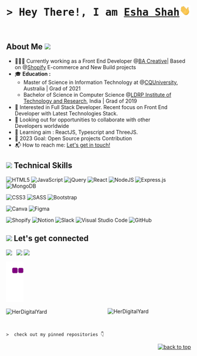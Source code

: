 <!-- Intro Start -->
<h1 align="center">
        <samp>&gt; Hey There!, I am
                <b><a target="_blank" href="https://github.com/Esha98/Esha98">Esha Shah</a></b><img src="wave.gif" width="30">
        </samp>
</h1>
<!-- Intro End -->

<br>

<!-- About Me Start  -->
<h2> About Me <img src="https://media.giphy.com/media/mGcNjsfWAjY5AEZNw6/giphy.gif" width="50">️</h2>

-  👩🏻‍💻 Currently working as a Front End Developer  @[BA Creative](https://bacreative.com.au/)| Based on @[Shopify](https://www.shopify.com.au/) E-commerce and New Build projects
-  🎓 **Education :** 
    - Master of Science in Information Technology at @[CQUniversity](https://www.cqu.edu.au/), Australia | Grad of 2021
	- Bachelor of Science in Computer Science @[LDRP Institute of Technology and Research](https://www.ldrp.ac.in/), India | Grad of 2019 
-  🧐 Interested in Full Stack Developer. Recent focus on Front End Developer with Latest Technologies Stack.
-  👯 Looking out for opportunities to collaborate with other Developers worldwide
-  🌱 Learning aim : ReactJS, Typescript and ThreeJS.
-  🎯 2023 Goal: Open Source projects Contribution
-  📬 How to reach me: [Let's get in touch!](https://www.linkedin.com/in/herdigitalyard/) 
<!-- About Me End  -->

<!-- Technical Skills Start  -->
<h2><img src="https://media.giphy.com/media/cmCEsJZHYBPels360q/giphy.gif" width="50"> Technical Skills</h2>

![HTML5](https://img.shields.io/badge/html5-%23E34F26.svg?style=for-the-badge&logo=html5&logoColor=white) 
![JavaScript](https://img.shields.io/badge/javascript-%23323330.svg?style=for-the-badge&logo=javascript&logoColor=%23F7DF1E)
![jQuery](https://img.shields.io/badge/jquery-%230769AD.svg?style=for-the-badge&logo=jquery&logoColor=white)
![React](https://img.shields.io/badge/react-%2320232a.svg?style=for-the-badge&logo=react&logoColor=%2361DAFB)
![NodeJS](https://img.shields.io/badge/node.js-6DA55F?style=for-the-badge&logo=node.js&logoColor=white)
![Express.js](https://img.shields.io/badge/express.js-%23404d59.svg?style=for-the-badge&logo=express&logoColor=%2361DAFB)
![MongoDB](https://img.shields.io/badge/MongoDB-%234ea94b.svg?style=for-the-badge&logo=mongodb&logoColor=white)

![CSS3](https://img.shields.io/badge/css3-%231572B6.svg?style=for-the-badge&logo=css3&logoColor=white) 
![SASS](https://img.shields.io/badge/SASS-hotpink.svg?style=for-the-badge&logo=SASS&logoColor=white)
![Bootstrap](https://img.shields.io/badge/Bootstrap-563D7C?style=for-the-badge&logo=bootstrap&logoColor=white) 

![Canva](https://img.shields.io/badge/Canva-%2300C4CC.svg?style=for-the-badge&logo=Canva&logoColor=white)
![Figma](https://img.shields.io/badge/figma-%23F24E1E.svg?style=for-the-badge&logo=figma&logoColor=white)

![Shopify](https://img.shields.io/badge/shopify-8DB543?style=for-the-badge&logo=Shopify&logoColor=white) 
![Notion](https://img.shields.io/badge/Notion-%23000000.svg?style=for-the-badge&logo=notion&logoColor=white)
![Slack](https://img.shields.io/badge/Slack-4A154B?style=for-the-badge&logo=slack&logoColor=white)
![Visual Studio Code](https://img.shields.io/badge/Visual%20Studio%20Code-0078d7.svg?style=for-the-badge&logo=visual-studio-code&logoColor=white)
![GitHub](https://img.shields.io/badge/github-%23121011.svg?style=for-the-badge&logo=github&logoColor=white) <br>
<!-- Technical Skills End  -->

<!-- Connection Start -->
<h2>
    <img src="https://media.giphy.com/media/LnQjpWaON8nhr21vNW/giphy.gif" width="50"> 
    Let's get connected 
</h2>

<div>
<!-- LinkedIn -->
<a target="_blank"href="https://www.linkedin.com/in/herdigitalyard/details/skills/"><img src="https://img.shields.io/badge/linkedin-%230077B5.svg?&style=for-the-badge&logo=linkedin&logoColor=white" /></a>&nbsp;&nbsp; 
<!-- HackerRank -->
<a target="_blank"href="https://www.hackerrank.com/eshashah3335"><img src="https://img.shields.io/badge/-Hackerrank-2EC866?style=for-the-badge&logo=HackerRank&logoColor=white" /></a>
<!-- Stakoverflow -->
<img src="https://img.shields.io/badge/-Stackoverflow-FE7A16?style=for-the-badge&logo=stack-overflow&logoColor=white" />
</div>
<!-- Connection End -->

<!-- Snake Gif -->
![snake gif](https://github.com/HerDigitalYard/HerDigitalYard/blob/output/github-contribution-grid-snake.gif)

<div>
    <p>
        <img align="right" src="https://github-readme-stats.vercel.app/api/top-langs?username=HerDigitalYard&show_icons=true&locale=en&layout=compact" alt="HerDigitalYard" width="45%" />
    </p>
    <p>
        <img align="center" src="https://github-readme-streak-stats.herokuapp.com/?user=HerDigitalYard&" alt="HerDigitalYard" width="52%"/>
    </p>
</div>

<br> 

```
>  check out my pinned repositories 👇
```

<p align="right"><a href="#top"><img src="https://img.shields.io/static/v1?label&message=back+to+top&color=blue&style=flat&logo" alt="back to top" /></a></p>
